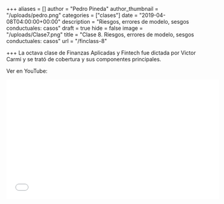 +++
aliases = []
author = "Pedro Pineda"
author_thumbnail = "/uploads/pedro.png"
categories = ["clases"]
date = "2019-04-08T04:00:00+00:00"
description = "Riesgos, errores de modelo, sesgos conductuales: casos"
draft = true
hide = false
image = "/uploads/Clase7.png"
title = "Clase 8. Riesgos, errores de modelo, sesgos conductuales: casos"
url = "/finclass-8"

+++
La octava clase de Finanzas Aplicadas y Fintech fue dictada por Victor Carmi y se trató de cobertura y sus componentes principales.

Ver en YouTube:

<iframe width="560" height="315" src="[https://www.youtube.com/embed/9RcMJKQpVNA](https://www.youtube.com/embed/9RcMJKQpVNA "https://www.youtube.com/embed/9RcMJKQpVNA")" frameborder="0" allow="accelerometer; autoplay; encrypted-media; gyroscope; picture-in-picture" allowfullscreen></iframe>